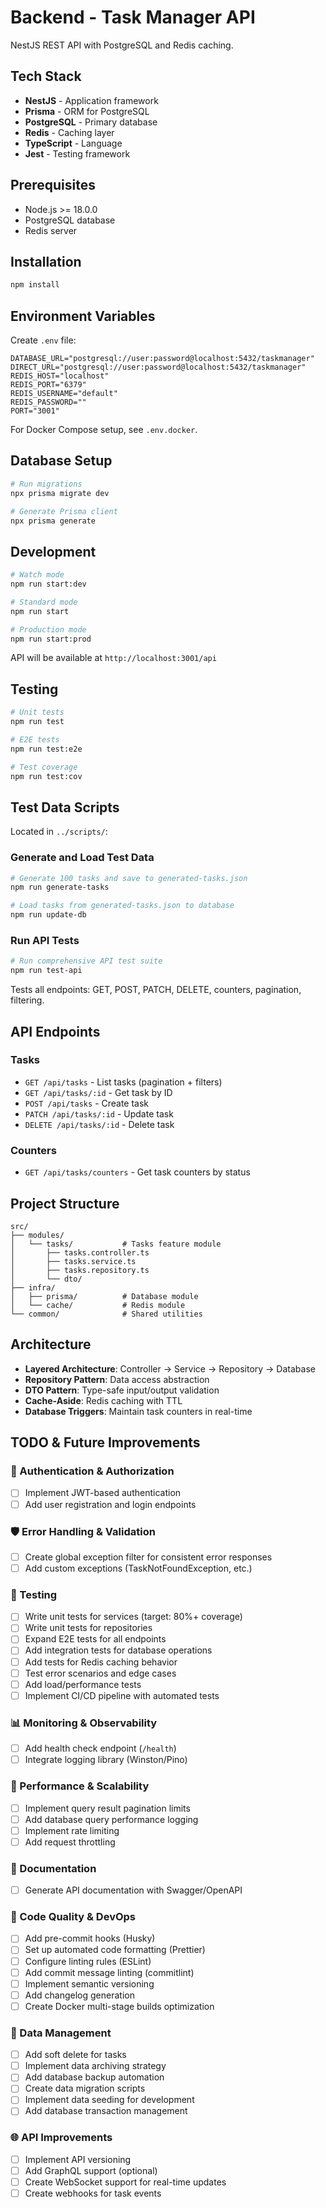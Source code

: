 # Backend - Task Manager API

NestJS REST API with PostgreSQL and Redis caching.

## Tech Stack

- **NestJS** - Application framework
- **Prisma** - ORM for PostgreSQL
- **PostgreSQL** - Primary database
- **Redis** - Caching layer
- **TypeScript** - Language
- **Jest** - Testing framework

## Prerequisites

- Node.js >= 18.0.0
- PostgreSQL database
- Redis server

## Installation

```bash
npm install
```

## Environment Variables

Create `.env` file:

```env
DATABASE_URL="postgresql://user:password@localhost:5432/taskmanager"
DIRECT_URL="postgresql://user:password@localhost:5432/taskmanager"
REDIS_HOST="localhost"
REDIS_PORT="6379"
REDIS_USERNAME="default"
REDIS_PASSWORD=""
PORT="3001"
```

For Docker Compose setup, see `.env.docker`.

## Database Setup

```bash
# Run migrations
npx prisma migrate dev

# Generate Prisma client
npx prisma generate
```

## Development

```bash
# Watch mode
npm run start:dev

# Standard mode
npm run start

# Production mode
npm run start:prod
```

API will be available at `http://localhost:3001/api`

## Testing

```bash
# Unit tests
npm run test

# E2E tests
npm run test:e2e

# Test coverage
npm run test:cov
```

## Test Data Scripts

Located in `../scripts/`:

### Generate and Load Test Data
```bash
# Generate 100 tasks and save to generated-tasks.json
npm run generate-tasks

# Load tasks from generated-tasks.json to database
npm run update-db
```

### Run API Tests
```bash
# Run comprehensive API test suite
npm run test-api
```

Tests all endpoints: GET, POST, PATCH, DELETE, counters, pagination, filtering.

## API Endpoints

### Tasks
- `GET /api/tasks` - List tasks (pagination + filters)
- `GET /api/tasks/:id` - Get task by ID
- `POST /api/tasks` - Create task
- `PATCH /api/tasks/:id` - Update task
- `DELETE /api/tasks/:id` - Delete task

### Counters
- `GET /api/tasks/counters` - Get task counters by status

## Project Structure

```
src/
├── modules/
│   └── tasks/           # Tasks feature module
│       ├── tasks.controller.ts
│       ├── tasks.service.ts
│       ├── tasks.repository.ts
│       └── dto/
├── infra/
│   ├── prisma/          # Database module
│   └── cache/           # Redis module
└── common/              # Shared utilities
```

## Architecture

- **Layered Architecture**: Controller → Service → Repository → Database
- **Repository Pattern**: Data access abstraction
- **DTO Pattern**: Type-safe input/output validation
- **Cache-Aside**: Redis caching with TTL
- **Database Triggers**: Maintain task counters in real-time

## TODO & Future Improvements

### 🔐 Authentication & Authorization
- [ ] Implement JWT-based authentication
- [ ] Add user registration and login endpoints

### 🛡️ Error Handling & Validation
- [ ] Create global exception filter for consistent error responses
- [ ] Add custom exceptions (TaskNotFoundException, etc.)

### 🧪 Testing
- [ ] Write unit tests for services (target: 80%+ coverage)
- [ ] Write unit tests for repositories
- [ ] Expand E2E tests for all endpoints
- [ ] Add integration tests for database operations
- [ ] Add tests for Redis caching behavior
- [ ] Test error scenarios and edge cases
- [ ] Add load/performance tests
- [ ] Implement CI/CD pipeline with automated tests

### 📊 Monitoring & Observability
- [ ] Add health check endpoint (`/health`)
- [ ] Integrate logging library (Winston/Pino)

### 🚀 Performance & Scalability
- [ ] Implement query result pagination limits
- [ ] Add database query performance logging
- [ ] Implement rate limiting
- [ ] Add request throttling

### 📝 Documentation
- [ ] Generate API documentation with Swagger/OpenAPI

### 🔧 Code Quality & DevOps
- [ ] Add pre-commit hooks (Husky)
- [ ] Set up automated code formatting (Prettier)
- [ ] Configure linting rules (ESLint)
- [ ] Add commit message linting (commitlint)
- [ ] Implement semantic versioning
- [ ] Add changelog generation
- [ ] Create Docker multi-stage builds optimization

### 🔄 Data Management
- [ ] Add soft delete for tasks
- [ ] Implement data archiving strategy
- [ ] Add database backup automation
- [ ] Create data migration scripts
- [ ] Implement data seeding for development
- [ ] Add database transaction management

### 🌐 API Improvements
- [ ] Implement API versioning
- [ ] Add GraphQL support (optional)
- [ ] Create WebSocket support for real-time updates
- [ ] Create webhooks for task events
